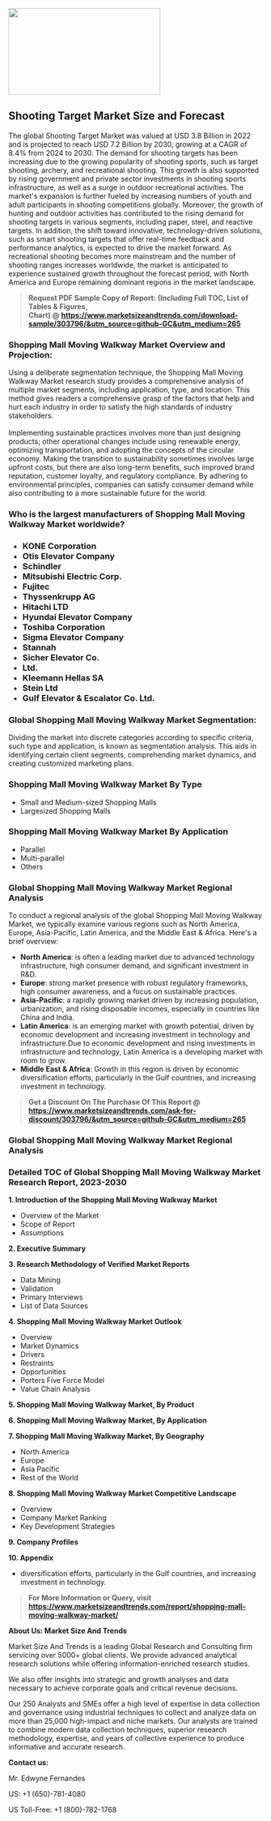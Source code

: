 <p><img class="alignnone size-medium wp-image-20088" src="https://ffe5etoiles.com/wp-content/uploads/2024/12/MST1-300x171.png" alt="" width="300" height="171" /></p><h2>Shooting Target Market Size and Forecast</h2><p>The global Shooting Target Market was valued at USD 3.8 Billion in 2022 and is projected to reach USD 7.2 Billion by 2030, growing at a CAGR of 8.4% from 2024 to 2030. The demand for shooting targets has been increasing due to the growing popularity of shooting sports, such as target shooting, archery, and recreational shooting. This growth is also supported by rising government and private sector investments in shooting sports infrastructure, as well as a surge in outdoor recreational activities. The market's expansion is further fueled by increasing numbers of youth and adult participants in shooting competitions globally. Moreover, the growth of hunting and outdoor activities has contributed to the rising demand for shooting targets in various segments, including paper, steel, and reactive targets. In addition, the shift toward innovative, technology-driven solutions, such as smart shooting targets that offer real-time feedback and performance analytics, is expected to drive the market forward. As recreational shooting becomes more mainstream and the number of shooting ranges increases worldwide, the market is anticipated to experience sustained growth throughout the forecast period, with North America and Europe remaining dominant regions in the market landscape.</p></p><blockquote id="" class=""><strong>Request PDF Sample Copy of Report: (Including Full TOC, List of Tables &amp; Figures, Chart)&nbsp;@&nbsp;<strong><a href="https://www.marketsizeandtrends.com/download-sample/303796/&utm_source=github-GC&utm_medium=265" target="_blank">https://www.marketsizeandtrends.com/download-sample/303796/&utm_source=github-GC&utm_medium=265</a></strong></strong></blockquote><h3 id="" class="">Shopping Mall Moving Walkway Market&nbsp;Overview and Projection:</h3><p id="" class="">Using a deliberate segmentation technique, the Shopping Mall Moving Walkway Market research study provides a comprehensive analysis of multiple market segments, including application, type, and location. This method gives readers a comprehensive grasp of the factors that help and hurt each industry in order to satisfy the high standards of industry stakeholders. <br /> <br />Implementing sustainable practices involves more than just designing products; other operational changes include using renewable energy, optimizing transportation, and adopting the concepts of the circular economy. Making the transition to sustainability sometimes involves large upfront costs, but there are also long-term benefits, such improved brand reputation, customer loyalty, and regulatory compliance. By adhering to environmental principles, companies can satisfy consumer demand while also contributing to a more sustainable future for the world.</p><h3 id="" class="">Who is the largest manufacturers of&nbsp;Shopping Mall Moving Walkway Market worldwide?</h3><h3 class=""><p><ul><li>KONE Corporation </li><li> Otis Elevator Company </li><li> Schindler </li><li> Mitsubishi Electric Corp. </li><li> Fujitec </li><li> Thyssenkrupp AG </li><li> Hitachi LTD </li><li> Hyundai Elevator Company </li><li> Toshiba Corporation </li><li> Sigma Elevator Company </li><li> Stannah </li><li> Sicher Elevator Co. </li><li> Ltd. </li><li> Kleemann Hellas SA </li><li> Stein Ltd </li><li> Gulf Elevator & Escalator Co. Ltd.</li></ul></p></h3><h3 id="" class="">Global&nbsp;Shopping Mall Moving Walkway Market Segmentation:</h3><p id="" class="">Dividing the market into discrete categories according to specific criteria, such type and application, is known as segmentation analysis. This aids in identifying certain client segments, comprehending market dynamics, and creating customized marketing plans.</p><h3 id="" class="">Shopping Mall Moving Walkway Market&nbsp;By Type</h3><p><p><ul><li>Small and Medium-sized Shopping Malls</li><li> Largesized Shopping Malls</p></li></ul></p></p><h3 id="" class="">Shopping Mall Moving Walkway Market&nbsp;By Application</h3><p class=""><p><ul><li>Parallel</li><li> Multi-parallel</li><li> Others</li></ul></p></p><h3 id="" class="">Global Shopping Mall Moving Walkway Market Regional Analysis</h3><p id="" class="">To conduct a regional analysis of the global Shopping Mall Moving Walkway Market, we typically examine various regions such as North America, Europe, Asia-Pacific, Latin America, and the Middle East &amp; Africa. Here's a brief overview:</p><ul><li><strong>North America</strong>: is often a leading market due to advanced technology infrastructure, high consumer demand, and significant investment in R&amp;D.</li><li><strong>Europe</strong>: strong market presence with robust regulatory frameworks, high consumer awareness, and a focus on sustainable practices.</li><li><strong>Asia-Pacific</strong>: a rapidly growing market driven by increasing population, urbanization, and rising disposable incomes, especially in countries like China and India.</li><li><strong>Latin America</strong>: is an emerging market with growth potential, driven by economic development and increasing investment in technology and infrastructure.Due to economic development and rising investments in infrastructure and technology, Latin America is a developing market with room to grow.</li><li><strong>Middle East &amp; Africa</strong>: Growth in this region is driven by economic diversification efforts, particularly in the Gulf countries, and increasing investment in technology.</li></ul><blockquote id="" class=""><strong>Get a Discount On The Purchase Of This Report @ <strong><a href="https://www.marketsizeandtrends.com/ask-for-discount/303796/&utm_source=github-GC&utm_medium=265" target="_blank">https://www.marketsizeandtrends.com/ask-for-discount/303796/&utm_source=github-GC&utm_medium=265</a></strong></strong></blockquote><h3 id="" class="">Global Shopping Mall Moving Walkway Market Regional Analysis</h3><h3 id="" class="">Detailed TOC of Global Shopping Mall Moving Walkway Market Research Report, 2023-2030</h3><p id="" class=""><strong>1. Introduction of the Shopping Mall Moving Walkway Market</strong></p><ul><li>Overview of the Market</li><li>Scope of Report</li><li>Assumptions</li></ul><p id="" class=""><strong>2. Executive Summary</strong></p><p id="" class=""><strong>3. Research Methodology of Verified Market Reports</strong></p><ul><li>Data Mining</li><li>Validation</li><li>Primary Interviews</li><li>List of Data Sources</li></ul><p id="" class=""><strong>4. Shopping Mall Moving Walkway Market Outlook</strong></p><ul><li>Overview</li><li>Market Dynamics</li><li>Drivers</li><li>Restraints</li><li>Opportunities</li><li>Porters Five Force Model</li><li>Value Chain Analysis</li></ul><p id="" class=""><strong>5. Shopping Mall Moving Walkway Market, By Product</strong></p><p id="" class=""><strong>6. Shopping Mall Moving Walkway Market, By Application</strong></p><p id="" class=""><strong>7. Shopping Mall Moving Walkway Market, By Geography</strong></p><ul><li>North America</li><li>Europe</li><li>Asia Pacific</li><li>Rest of the World</li></ul><p id="" class=""><strong>8. Shopping Mall Moving Walkway Market Competitive Landscape</strong></p><ul><li>Overview</li><li>Company Market Ranking</li><li>Key Development Strategies</li></ul><p id="" class=""><strong>9. Company Profiles</strong></p><p id="" class=""><strong>10. Appendix</strong></p><ul><li>diversification efforts, particularly in the Gulf countries, and increasing investment in technology.</li></ul><blockquote id="" class=""><strong>For More Information or Query, visit <strong><strong><a href="https://www.marketsizeandtrends.com/report/shopping-mall-moving-walkway-market/" target="_blank">https://www.marketsizeandtrends.com/report/shopping-mall-moving-walkway-market/</a></strong></strong></strong></blockquote><p id="" class=""><strong>About Us: Market Size And Trends</strong></p><p id="" class="">Market Size And Trends is a leading Global Research and Consulting firm servicing over 5000+ global clients. We provide advanced analytical research solutions while offering information-enriched research studies.</p><p id="" class="">We also offer insights into strategic and growth analyses and data necessary to achieve corporate goals and critical revenue decisions.</p><p id="" class="">Our 250 Analysts and SMEs offer a high level of expertise in data collection and governance using industrial techniques to collect and analyze data on more than 25,000 high-impact and niche markets. Our analysts are trained to combine modern data collection techniques, superior research methodology, expertise, and years of collective experience to produce informative and accurate research.</p><p id="" class=""><strong>Contact us:</strong></p><p id="" class="">Mr. Edwyne Fernandes</p><p id="" class="">US: +1 (650)-781-4080</p><p id="" class="">US Toll-Free: +1 (800)-782-1768</p>
